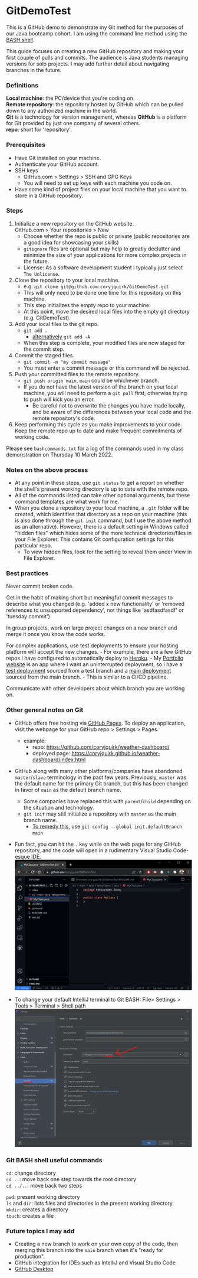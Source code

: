 # GitDemoTest

This is a GitHub demo to demonstrate my Git method for the purposes of our Java bootcamp cohort. I am using the command line method using the [BASH shell](https://git-scm.com/downloads).  

This guide focuses on creating a new GitHub repository and making your first couple of pulls and commits. The audience is Java students managing versions for solo projects. I may add further detail about navigating branches in the future.  

### Definitions
<strong>Local machine</strong>: the PC/device that you're coding on.  
<strong>Remote repository</strong>: the repository hosted by GitHub which can be pulled down to any authorized machine in the world.  
<strong>Git</strong> is a technology for version management, whereas <strong>GitHub</strong> is a platform for Git provided by just one company of several others.  
<strong>repo</strong>: short for 'repository'.  

### Prerequisites    
- Have Git installed on your machine.  
- Authenticate your GitHub account.
- SSH keys  
    - GitHub.com > Settings > SSH and GPG Keys  
    - You will need to set up keys with each machine you code on.  
- Have some kind of project files on your local machine that you want to store in a GitHub repository.  

### Steps  
1. Initialize a new repository on the GitHub website.  
    GitHub.com > Your repositories > New  
    - Choose whether the repo is public or private (public repositories are a good idea for showcasing your skills)  
    - `gitignore` files are optional but may help to greatly declutter and minimize the size of your applications for more complex projects in the future.
    - License: As a software development student I typically just select `The Unlicense`.  
2. Clone the repository to your local machine.  
    - e.g. `git clone git@github.com:coryjquirk/GitDemoTest.git`  
    - This will only need to be done one time for this repository on this machine.  
    - This step initializes the empty repo to your machine.  
    - At this point, move the desired local files into the empty git directory (e.g. GitDemoTest). 
3. Add your local files to the git repo.  
    - `git add .`  
        - [alternatively](https://git-scm.com/docs/git-add) `git add -A`  
    - When this step is complete, your modified files are now staged for the commit step.  
4. Commit the staged files.  
    - `git commit -m "my commit message"`  
    - You must enter a commit message or this command will be rejected.  
5. Push your committed files to the remote repository.  
    - `git push origin main`, `main` could be whichever branch.
    - If you do not have the latest version of the branch on your local machine, you will need to perform a `git pull` first, otherwise trying to push will kick you an error. 
        - Be careful not to overwrite the changes you have made locally, and be aware of the differences between your local code and the remote repository's code.  
6. Keep performing this cycle as you make improvements to your code. Keep the remote repo up to date and make frequent commitments of working code.

Please see `bashcommands.txt` for a log of the commands used in my class demonstration on Thursday 10 March 2022.

### Notes on the above process  
- At any point in these steps, use `git status` to get a report on whether the shell's present working directory is up to date with the remote repo.  
- All of the commands listed can take other optional arguments, but these command templates are what work for me.  
- When you clone a repository to your local machine, a  `.git` folder will be created, which identifies that directory as a repo on your machine (this is also done through the `git init` command, but I use the above method as an alternative). However, there is a default setting in Windows called "hidden files" which hides some of the more technical directories/files in your File Explorer. This contains Git configuration settings for this particular repo.
    - To view hidden files, look for the setting to reveal them under View in File Explorer.    

### Best practices  
Never commit broken code.  

Get in the habit of making short but meaningful commit messages to describe what you changed (e.g. 'added x new functionality' or 'removed references to unsupported dependency', not things like 'asdfasdfasdf' or 'tuesday commit')  

In group projects, work on large project changes on a new branch and merge it once you know the code works.  

For complex applications, use test deployments to ensure your hosting platform will accept the new changes.
    - For example, there are a few GitHub repos I have configured to automatically deploy to [Heroku](https://id.heroku.com/login). 
    - My [Portfolio website](https://github.com/coryjquirk/portfolio) is an app where I want an uninterrupted deployment, so I have a [test deployment](https://portfolio-tester.herokuapp.com/) sourced from a test branch and a [main deployment](https://coryjquirk.herokuapp.com/) sourced from the main branch. 
        - This is similar to a CI/CD pipeline.   
        
Communicate with other developers about which branch you are working on.  

### Other general notes on Git 
- GitHub offers free hosting via [GitHub Pages](https://pages.github.com/). To deploy an application, visit the webpage for your GitHub repo > Settings > Pages.
    - example:  
        - repo: https://github.com/coryjquirk/weather-dashboard/ 
        - deployed page: https://coryjquirk.github.io/weather-dashboard/index.html
- GitHub along with many other platforms/companies have abandoned `master`/`slave` terminology in the past few years. Previously, `master` was the default name for the primary Git branch, but this has been changed in favor of `main` as the default branch name. 
    - Some companies have replaced this with `parent`/`child` depending on the situation and technology.
    - `git init` may still initialize a repository with `master` as the main branch name. 
         - [To remedy this](https://superuser.com/questions/1419613/change-git-init-default-branch-name), use `git config --global init.defaultBranch main`
- Fun fact, you can hit the `.` key while on the web page for any GitHub repository, and the code will open in a rudimentary Visual Studio Code-esque IDE.   
![GitHub Dev screenshot](/github-dot-dev-screenshot.png)

- To change your default IntelliJ terminal to Git BASH: File> Settings > Tools > Terminal > Shell path  
![IntelliJ default shell](/IntelliJ-shell-screenshot.png)

### Git BASH shell useful commands  
`cd`: change directory  
`cd ..`: move back one step towards the root directory  
`cd ../..`: move back two steps  

`pwd`: present working directory    
`ls` and `dir`: lists files and directories in the present working directory  
`mkdir`: creates a directory  
`touch`: creates a file 

### Future topics I may add
- Creating a new branch to work on your own copy of the code, then merging this branch into the `main` branch when it's "ready for production".  
- GitHub integration for IDEs such as IntelliJ and Visual Studio Code  
- [GitHub Desktop](https://desktop.github.com/)
